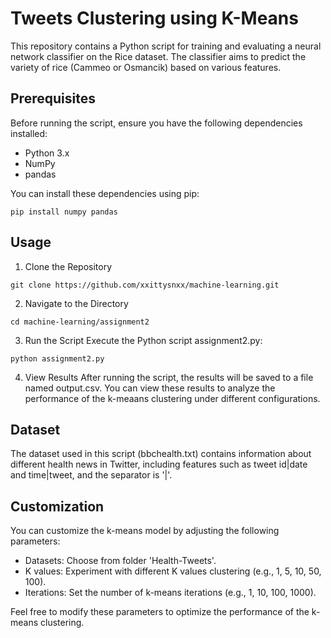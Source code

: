 # Tweets Clustering using K-Means
This repository contains a Python script for training and evaluating a neural network classifier on the Rice dataset. The classifier aims to predict the variety of rice (Cammeo or Osmancik) based on various features.

## Prerequisites
Before running the script, ensure you have the following dependencies installed:

- Python 3.x
- NumPy
- pandas

You can install these dependencies using pip:

```
pip install numpy pandas
```

## Usage
1. Clone the Repository

```
git clone https://github.com/xxittysnxx/machine-learning.git
```

2. Navigate to the Directory

```
cd machine-learning/assignment2
```

3. Run the Script
Execute the Python script assignment2.py:

```
python assignment2.py
```

4. View Results
After running the script, the results will be saved to a file named output.csv. You can view these results to analyze the performance of the k-meaans clustering under different configurations.

## Dataset
The dataset used in this script (bbchealth.txt) contains information about different health news in Twitter, including features such as tweet id|date and time|tweet, and the separator is '|'.

## Customization
You can customize the k-means model by adjusting the following parameters:

- Datasets: Choose from folder 'Health-Tweets'.
- K values: Experiment with different K values clustering (e.g., 1, 5, 10, 50, 100).
- Iterations: Set the number of k-means iterations (e.g., 1, 10, 100, 1000).

Feel free to modify these parameters to optimize the performance of the k-means clustering.
